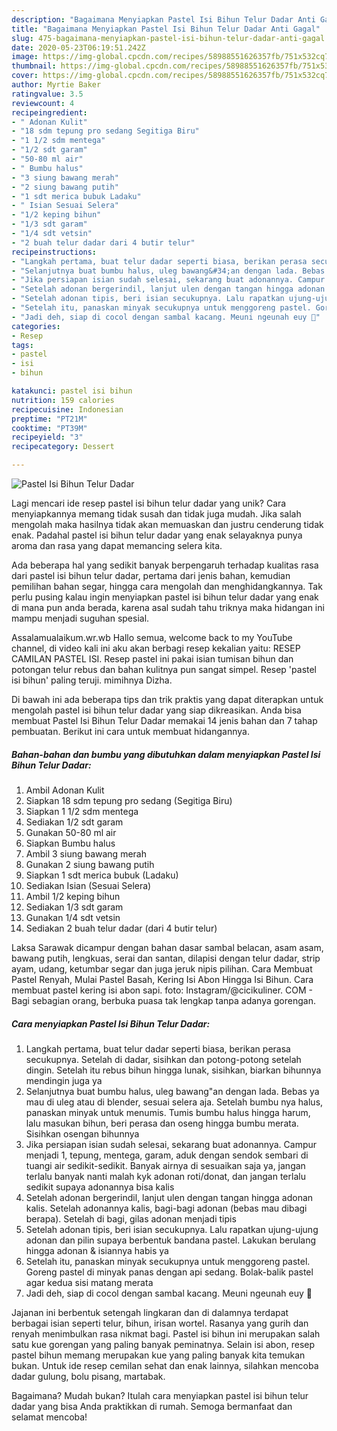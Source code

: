 ```yaml
---
description: "Bagaimana Menyiapkan Pastel Isi Bihun Telur Dadar Anti Gagal"
title: "Bagaimana Menyiapkan Pastel Isi Bihun Telur Dadar Anti Gagal"
slug: 475-bagaimana-menyiapkan-pastel-isi-bihun-telur-dadar-anti-gagal
date: 2020-05-23T06:19:51.242Z
image: https://img-global.cpcdn.com/recipes/58988551626357fb/751x532cq70/pastel-isi-bihun-telur-dadar-foto-resep-utama.jpg
thumbnail: https://img-global.cpcdn.com/recipes/58988551626357fb/751x532cq70/pastel-isi-bihun-telur-dadar-foto-resep-utama.jpg
cover: https://img-global.cpcdn.com/recipes/58988551626357fb/751x532cq70/pastel-isi-bihun-telur-dadar-foto-resep-utama.jpg
author: Myrtie Baker
ratingvalue: 3.5
reviewcount: 4
recipeingredient:
- " Adonan Kulit"
- "18 sdm tepung pro sedang Segitiga Biru"
- "1 1/2 sdm mentega"
- "1/2 sdt garam"
- "50-80 ml air"
- " Bumbu halus"
- "3 siung bawang merah"
- "2 siung bawang putih"
- "1 sdt merica bubuk Ladaku"
- " Isian Sesuai Selera"
- "1/2 keping bihun"
- "1/3 sdt garam"
- "1/4 sdt vetsin"
- "2 buah telur dadar dari 4 butir telur"
recipeinstructions:
- "Langkah pertama, buat telur dadar seperti biasa, berikan perasa secukupnya. Setelah di dadar, sisihkan dan potong-potong setelah dingin. Setelah itu rebus bihun hingga lunak, sisihkan, biarkan bihunnya mendingin juga ya"
- "Selanjutnya buat bumbu halus, uleg bawang&#34;an dengan lada. Bebas ya mau di uleg atau di blender, sesuai selera aja. Setelah bumbu nya halus, panaskan minyak untuk menumis. Tumis bumbu halus hingga harum, lalu masukan bihun, beri perasa dan oseng hingga bumbu merata. Sisihkan osengan bihunnya"
- "Jika persiapan isian sudah selesai, sekarang buat adonannya. Campur menjadi 1, tepung, mentega, garam, aduk dengan sendok sembari di tuangi air sedikit-sedikit. Banyak airnya di sesuaikan saja ya, jangan terlalu banyak nanti malah kyk adonan roti/donat, dan jangan terlalu sedikit supaya adonannya bisa kalis"
- "Setelah adonan bergerindil, lanjut ulen dengan tangan hingga adonan kalis. Setelah adonannya kalis, bagi-bagi adonan (bebas mau dibagi berapa). Setelah di bagi, gilas adonan menjadi tipis"
- "Setelah adonan tipis, beri isian secukupnya. Lalu rapatkan ujung-ujung adonan dan pilin supaya berbentuk bandana pastel. Lakukan berulang hingga adonan &amp; isiannya habis ya"
- "Setelah itu, panaskan minyak secukupnya untuk menggoreng pastel. Goreng pastel di minyak panas dengan api sedang. Bolak-balik pastel agar kedua sisi matang merata"
- "Jadi deh, siap di cocol dengan sambal kacang. Meuni ngeunah euy 🤤"
categories:
- Resep
tags:
- pastel
- isi
- bihun

katakunci: pastel isi bihun 
nutrition: 159 calories
recipecuisine: Indonesian
preptime: "PT21M"
cooktime: "PT39M"
recipeyield: "3"
recipecategory: Dessert

---
```



![Pastel Isi Bihun Telur Dadar](https://img-global.cpcdn.com/recipes/58988551626357fb/751x532cq70/pastel-isi-bihun-telur-dadar-foto-resep-utama.jpg)

Lagi mencari ide resep pastel isi bihun telur dadar yang unik? Cara menyiapkannya memang tidak susah dan tidak juga mudah. Jika salah mengolah maka hasilnya tidak akan memuaskan dan justru cenderung tidak enak. Padahal pastel isi bihun telur dadar yang enak selayaknya punya aroma dan rasa yang dapat memancing selera kita.

Ada beberapa hal yang sedikit banyak berpengaruh terhadap kualitas rasa dari pastel isi bihun telur dadar, pertama dari jenis bahan, kemudian pemilihan bahan segar, hingga cara mengolah dan menghidangkannya. Tak perlu pusing kalau ingin menyiapkan pastel isi bihun telur dadar yang enak di mana pun anda berada, karena asal sudah tahu triknya maka hidangan ini mampu menjadi suguhan spesial.

Assalamualaikum.wr.wb Hallo semua, welcome back to my YouTube channel, di video kali ini aku akan berbagi resep kekalian yaitu: RESEP CAMILAN PASTEL ISI. Resep pastel ini pakai isian tumisan bihun dan potongan telur rebus dan bahan kulitnya pun sangat simpel. Resep &#39;pastel isi bihun&#39; paling teruji. mimihnya Dizha.


Di bawah ini ada beberapa tips dan trik praktis yang dapat diterapkan untuk mengolah pastel isi bihun telur dadar yang siap dikreasikan. Anda bisa membuat Pastel Isi Bihun Telur Dadar memakai 14 jenis bahan dan 7 tahap pembuatan. Berikut ini cara untuk membuat hidangannya.

<!--inarticleads1-->

##### Bahan-bahan dan bumbu yang dibutuhkan dalam menyiapkan Pastel Isi Bihun Telur Dadar:

1. Ambil  Adonan Kulit
1. Siapkan 18 sdm tepung pro sedang (Segitiga Biru)
1. Siapkan 1 1/2 sdm mentega
1. Sediakan 1/2 sdt garam
1. Gunakan 50-80 ml air
1. Siapkan  Bumbu halus
1. Ambil 3 siung bawang merah
1. Gunakan 2 siung bawang putih
1. Siapkan 1 sdt merica bubuk (Ladaku)
1. Sediakan  Isian (Sesuai Selera)
1. Ambil 1/2 keping bihun
1. Sediakan 1/3 sdt garam
1. Gunakan 1/4 sdt vetsin
1. Sediakan 2 buah telur dadar (dari 4 butir telur)


Laksa Sarawak dicampur dengan bahan dasar sambal belacan, asam asam, bawang putih, lengkuas, serai dan santan, dilapisi dengan telur dadar, strip ayam, udang, ketumbar segar dan juga jeruk nipis pilihan. Cara Membuat Pastel Renyah, Mulai Pastel Basah, Kering Isi Abon Hingga Isi Bihun. Cara membuat pastel kering isi abon sapi. foto: Instagram/@cicikuliner. COM - Bagi sebagian orang, berbuka puasa tak lengkap tanpa adanya gorengan. 

<!--inarticleads2-->

##### Cara menyiapkan Pastel Isi Bihun Telur Dadar:

1. Langkah pertama, buat telur dadar seperti biasa, berikan perasa secukupnya. Setelah di dadar, sisihkan dan potong-potong setelah dingin. Setelah itu rebus bihun hingga lunak, sisihkan, biarkan bihunnya mendingin juga ya
1. Selanjutnya buat bumbu halus, uleg bawang&#34;an dengan lada. Bebas ya mau di uleg atau di blender, sesuai selera aja. Setelah bumbu nya halus, panaskan minyak untuk menumis. Tumis bumbu halus hingga harum, lalu masukan bihun, beri perasa dan oseng hingga bumbu merata. Sisihkan osengan bihunnya
1. Jika persiapan isian sudah selesai, sekarang buat adonannya. Campur menjadi 1, tepung, mentega, garam, aduk dengan sendok sembari di tuangi air sedikit-sedikit. Banyak airnya di sesuaikan saja ya, jangan terlalu banyak nanti malah kyk adonan roti/donat, dan jangan terlalu sedikit supaya adonannya bisa kalis
1. Setelah adonan bergerindil, lanjut ulen dengan tangan hingga adonan kalis. Setelah adonannya kalis, bagi-bagi adonan (bebas mau dibagi berapa). Setelah di bagi, gilas adonan menjadi tipis
1. Setelah adonan tipis, beri isian secukupnya. Lalu rapatkan ujung-ujung adonan dan pilin supaya berbentuk bandana pastel. Lakukan berulang hingga adonan &amp; isiannya habis ya
1. Setelah itu, panaskan minyak secukupnya untuk menggoreng pastel. Goreng pastel di minyak panas dengan api sedang. Bolak-balik pastel agar kedua sisi matang merata
1. Jadi deh, siap di cocol dengan sambal kacang. Meuni ngeunah euy 🤤


Jajanan ini berbentuk setengah lingkaran dan di dalamnya terdapat berbagai isian seperti telur, bihun, irisan wortel. Rasanya yang gurih dan renyah menimbulkan rasa nikmat bagi. Pastel isi bihun ini merupakan salah satu kue gorengan yang paling banyak peminatnya. Selain isi abon, resep pastel bihun memang merupakan kue yang paling banyak kita temukan bukan. Untuk ide resep cemilan sehat dan enak lainnya, silahkan mencoba dadar gulung, bolu pisang, martabak. 

Bagaimana? Mudah bukan? Itulah cara menyiapkan pastel isi bihun telur dadar yang bisa Anda praktikkan di rumah. Semoga bermanfaat dan selamat mencoba!
